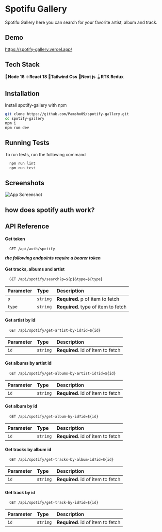 
# Spotifu Gallery

Spotifu Gallery here you can search for your favorite artist, album and track.


## Demo
https://spotify-gallery.vercel.app/


## Tech Stack

🥬**Node 16**
⚛️**React 18**
💎**Tailwind Css**
🔺**Next js**
🪀**RTK Redux**


## Installation

Install spotify-gallery with npm

```bash
git clone https://github.com/Pamsho09/spotify-gallery.git
cd spotify-gallery
npm i 
npm run dev
```
    
## Running Tests

To run tests, run the following command

```bash
  npm run lint
  npm run test
```


## Screenshots

![App Screenshot](https://via.placeholder.com/468x300?text=App+Screenshot+Here)


## how does spotify auth work? 


## API Reference

#### Get token 

```http
  GET /api/auth/spotify
```

***the following endpoints require a bearer token*** 

#### Get tracks, albums and artist

```http
  GET /api/spotify/search?p=${p}&type=${type}
```

| Parameter | Type     | Description                       |
| :-------- | :------- | :-------------------------------- |
| `p`      | `string` | **Required**. p of item to fetch |
| `type`      | `string` | **Required**. type of item to fetch |


#### Get artist by id

```http
  GET /api/spotify/get-artist-by-id?id=${id}
```

| Parameter | Type     | Description                       |
| :-------- | :------- | :-------------------------------- |
| `id`      | `string` | **Required**. id of item to fetch |

#### Get albums by artist id

```http
  GET /api/spotify/get-albums-by-artist-id?id=${id}
```

| Parameter | Type     | Description                       |
| :-------- | :------- | :-------------------------------- |
| `id`      | `string` | **Required**. id of item to fetch |

#### Get album by id

```http
  GET /api/spotify/get-album-by-id?id=${id}
```

| Parameter | Type     | Description                       |
| :-------- | :------- | :-------------------------------- |
| `id`      | `string` | **Required**. id of item to fetch |

#### Get tracks by album id

```http
  GET /api/spotify/get-tracks-by-album-id?id=${id}
```

| Parameter | Type     | Description                       |
| :-------- | :------- | :-------------------------------- |
| `id`      | `string` | **Required**. id of item to fetch |

#### Get track by id

```http
  GET /api/spotify/get-track-by-id?id=${id}
```

| Parameter | Type     | Description                       |
| :-------- | :------- | :-------------------------------- |
| `id`      | `string` | **Required**. id of item to fetch |
